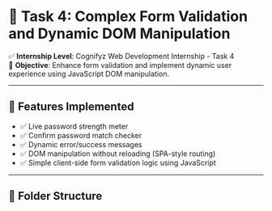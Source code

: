 # 🧩 Task 4: Complex Form Validation and Dynamic DOM Manipulation

✅ **Internship Level**: Cognifyz Web Development Internship - Task 4  
🎯 **Objective**: Enhance form validation and implement dynamic user experience using JavaScript DOM manipulation.

---

## 📌 Features Implemented

- ✅ Live password strength meter
- ✅ Confirm password match checker
- ✅ Dynamic error/success messages
- ✅ DOM manipulation without reloading (SPA-style routing)
- ✅ Simple client-side form validation logic using JavaScript

---

## 📂 Folder Structure


